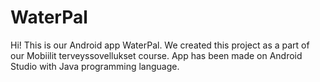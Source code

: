 # WaterPal
Hi!
This is our Android app WaterPal. We created this project as a part of our Mobiilit terveyssovellukset course.
App has been made on Android Studio with Java programming language.
